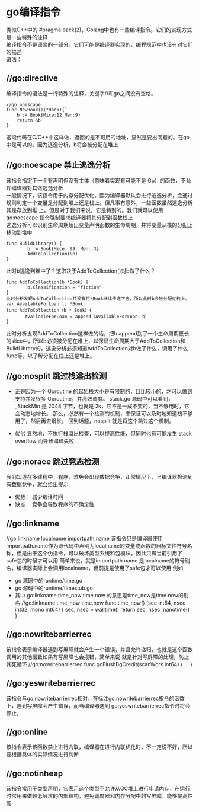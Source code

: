 # go编译指令

类似C++中的 #pragma pack(2)，Golang中也有一些编译指令。它们的实现方式是一些特殊的注释  
编译指令不是语言的一部分。它们可能是编译器实现的，编程规范中也没有对它们的描述  
语法：  
## //go:directive
编译指令的语法是一行特殊的注释，关键字//和go之间没有空格。 

```
//go:noescape  
func NewBook()(*Book){`
    b := Book{Mice:12,Men:9}
    return &b
}
```
这段代码在C/C++中这样做，返回的是不可用的地址，显然是要出问题的。在go中是可以的。因为逃逸分析，b将会被分配在堆上  

## //go:noescape 禁止逃逸分析
该指令指定下一个有声明但没有主体（意味着实现有可能不是 Go）的函数，不允许编译器对其做逃逸分析  
一般情况下，该指令用于内存分配优化。因为编译器默认会进行逃逸分析，会通过规则判定一个变量是分配到堆上还是栈上。但凡事有意外，一些函数虽然逃逸分析其是存放到堆  上。但是对于我们来说，它是特别的。我们就可以使用 go:noescape 指令强制要求编译器将其分配到函数栈上   
逃逸分析可以识别生命周期超出变量声明函数的生命周期，并将变量从栈的分配上移动到堆中  

```
func BuildLibrary() {
        b := Book{Mice: 99: Men: 3}
        AddToCollection(&b)
}
```
此时b逃逸到堆中了？这取决于AddToCollection()对b做了什么？  
```
func AddToCollection(b *Book) {
        b.Classification = "fiction"
} 
此时分析发现AddToCollection并没有将*Book继续传递下去，所以此时b会被分配在栈上。 
var AvailableForLoan [] *Book
func AddToCollection（b * Book）{
       AvailableForLoan = append（AvailableForLoan，b）  
}
```
此时分析发现AddToCollection这样做的话，把b append到了一个生命周期更长的slice中，所以b必须被分配在堆上，以保证生命周期大于AddToCollection和  BuildLibrary的，逃逸分析必须知道AddToCollection对b做了什么，调用了什么func等，以了解分配在栈上还是堆上。  
## //go:nosplit 跳过栈溢出检测  
- 正是因为一个 Goroutine 的起始栈大小是有限制的，且比较小的，才可以做到支持并发很多 Goroutine，并高效调度。
stack.go 源码中可以看到，_StackMin 是 2048 字节，也就是 2k，它不是一成不变的，当不够用时，它会动态地增长。
那么，必然有一个检测的机制，来保证可以及时地知道栈不够用了，然后再去增长。
回到话题，nosplit 就是将这个跳过这个机制。

- 优劣
显然地，不执行栈溢出检查，可以提高性能，但同时也有可能发生 stack overflow 而导致编译失败

## //go:norace 跳过竟态检测  
我们知道在多线程中，程序，难免会出现数据竞争，正常情况下，当编译器检测到有数据竞争，就会给出提示
- 优势：
    减少编译时间
- 缺点：
    竞争会导致程序的不确定性

## //go:linkname  
//go:linkname localname importpath.name 该指令只是编译器使用importpath.name作为源代码中声明为localname的变量或函数的目标文件符号名称，但是由于这个伪指令，可以破坏类型系统和包模块，因此只有当前引用了safe包的时候才可以用
简单来说，就是importpath.name 是localname的符号别名，编译器实际上会调用localname，但前提是使用了safe包才可以使用
例如 
- go 源码中的runtime/time.go
- go 源码中的runtime/timestub.go
- 其中 go:linkname time_now time.now 的意思是time_now是time.now的别名
    //go:linkname time_now time.now 
    func time_now() (sec int64, nsec int32, mono int64) {
        sec, nsec = walltime()
        return sec, nsec, nanotime()
    }

## //go:nowritebarrierrec 
该指令表示编译器遇到写屏障就会产生一个错误，并且允许递归，也就是这个函数调用的其他函数如果有写屏障也会报错，简单来说
就是针对写屏障的处理，防止其死循环
    //go:nowritebarrierrec
    func gcFlushBgCredit(scanWork int64) {
        ...
    }

## //go:yeswritebarrierrec
该指令与go:nowritebarrierrec相对，在标注go:nowritebarrierrec指令的函数上，遇到写屏障会产生错误，而当编译器遇到
go:yeswritebarrierrec指令时将会停止。


## //go:online
该指令表示该函数禁止进行内联，编译器在进行内联优化时，不一定说不好，所以要根据具体的实际情况进行判断


## //go:notinheap
该指令常用于类型声明，它表示这个类型不允许从GC堆上进行申请内存，在运行时常用来做较低层次的内部结构，避免调度器和内存分配中的写屏障。能够提高性能
